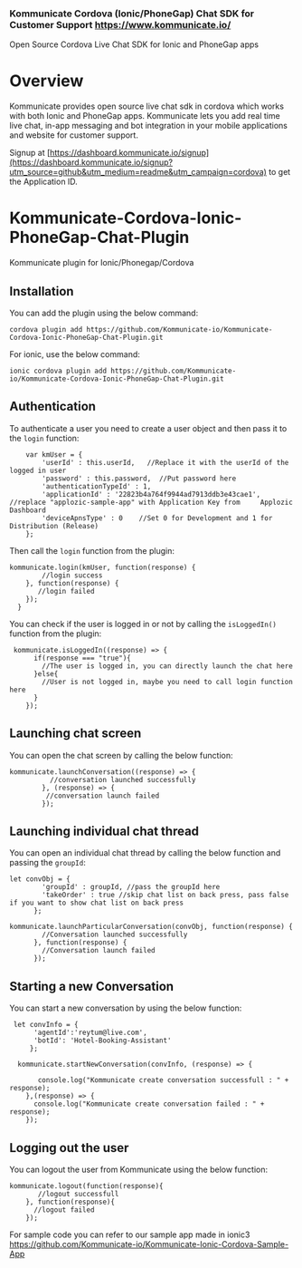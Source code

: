 ### Kommunicate Cordova (Ionic/PhoneGap) Chat SDK for Customer Support https://www.kommunicate.io/

Open Source Cordova Live Chat SDK for Ionic and PhoneGap apps

# Overview
Kommunicate provides open source live chat sdk in cordova which works with both Ionic and PhoneGap apps. Kommunicate lets you add real time live chat, in-app messaging and bot integration in your mobile applications and website for customer support.

Signup at [https://dashboard.kommunicate.io/signup](https://dashboard.kommunicate.io/signup?utm_source=github&utm_medium=readme&utm_campaign=cordova) to get the Application ID.


# Kommunicate-Cordova-Ionic-PhoneGap-Chat-Plugin
Kommunicate plugin for Ionic/Phonegap/Cordova

## Installation
You can add the plugin using the below command:
 
`cordova plugin add https://github.com/Kommunicate-io/Kommunicate-Cordova-Ionic-PhoneGap-Chat-Plugin.git`

For ionic, use the below command:

`ionic cordova plugin add https://github.com/Kommunicate-io/Kommunicate-Cordova-Ionic-PhoneGap-Chat-Plugin.git`

## Authentication

To authenticate a user you need to create a user object and then pass it to the `login` function:

```
    var kmUser = {
        'userId' : this.userId,   //Replace it with the userId of the logged in user
        'password' : this.password,  //Put password here
        'authenticationTypeId' : 1,
        'applicationId' : '22823b4a764f9944ad7913ddb3e43cae1',  //replace "applozic-sample-app" with Application Key from     Applozic Dashboard
        'deviceApnsType' : 0    //Set 0 for Development and 1 for Distribution (Release)
    };
```

Then call the `login` function from the plugin:

```
kommunicate.login(kmUser, function(response) {
        //login success
    }, function(response) {
       //login failed
    });
  }
```

You can check if the user is logged in or not by calling the `isLoggedIn()` function from the plugin:

```
 kommunicate.isLoggedIn((response) => {
      if(response === "true"){
        //The user is logged in, you can directly launch the chat here 
      }else{
        //User is not logged in, maybe you need to call login function here
      }
    });
```

## Launching chat screen

You can open the chat screen by calling the below function:

```
kommunicate.launchConversation((response) => {
          //conversation launched successfully
        }, (response) => {
         //conversation launch failed
        });
```

## Launching individual chat thread

You can open an individual chat thread by calling the below function and passing the `groupId`:

```
let convObj = {
        'groupId' : groupId, //pass the groupId here
        'takeOrder' : true //skip chat list on back press, pass false if you want to show chat list on back press
      };
      
kommunicate.launchParticularConversation(convObj, function(response) {
        //Conversation launched successfully
      }, function(response) {
        //Conversation launch failed
      });
```

## Starting a new Conversation

You can start a new conversation by using the below function:

```
 let convInfo = {
      'agentId':'reytum@live.com',
      'botId': 'Hotel-Booking-Assistant'
     };
     
  kommunicate.startNewConversation(convInfo, (response) => {
      
       console.log("Kommunicate create conversation successfull : " + response);
    },(response) => {
      console.log("Kommunicate create conversation failed : " + response);
    });
 ```
 
## Logging out the user

You can logout the user from Kommunicate using the below function:

```
kommunicate.logout(function(response){
       //logout successfull
    }, function(response){
      //logout failed
    });
```

For sample code you can refer to our sample app made in ionic3 https://github.com/Kommunicate-io/Kommunicate-Ionic-Cordova-Sample-App
